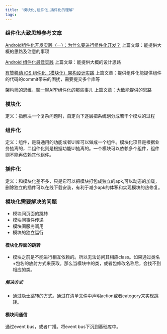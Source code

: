 ```yaml
---
title: '模块化,组件化,插件化的理解'
tags: 
---
```



### 组件化大致思想参考文章

[Android组件化开发实践（一）：为什么要进行组件化开发？](https://www.jianshu.com/p/d0f5cf304fa4)
上篇文章：能提供大概的思路及注意的事项

[Android 组件化最佳实践](https://juejin.im/post/5b5f17976fb9a04fa775658d)
上篇文章：能提供大概的设计思路

[有赞移动 iOS 组件化（模块化）架构设计实践](https://tech.youzan.com/you-zan-ioszu-jian-hua-jia-gou-she-ji-shi-jian/)
上篇文章：提供组件化能提供组件的代码的commit带来的困扰，需要提交多个库等

[架构师的思维，聊一聊APP组件化的那些事儿](https://mp.weixin.qq.com/s/EdfWRj7dF4XtIo_xqP6_sA)
上篇文章：大致能提供的思路

### 模块化
定义：指解决一个复杂问题时，自定向下逐层把系统划分成若干个模块的过程

### 组件化
定义：组件，是将通用的功能或者UI库可以做成一个组件。模块化项目是根据业务抽离的，二组件化则是根据功能UI抽离的。一个模块可以依赖多个组件，组件则不能再依赖其他组件。

### 插件化
定义：和模块化差不多，只是它可以把模块打包成独立的apk,可以动态的加载，删除独立的插件可以在线下载安装，有利于减少apk的体积和实现模块的热修复。


### 模块化需要解决的问题
- 模块间页面的跳转
- 模块间事件传递
- 模块间服务调用
- 模块的独立运行

#### 模块化界面的跳转
- 模块之前是不能进行相互依赖的。所以无法访问其相应class。如果通过类名+包名的放射方式来获取。那么当模块中的类，或者包修改名称后，会找不到相应的类。

##### 解决方式
- 通过隐士跳转的方式。通过在清单文件中声明action或者category来实现跳转。


#### 模块间通信
通过event bus，或者广播。将event bus下沉到基础库中。